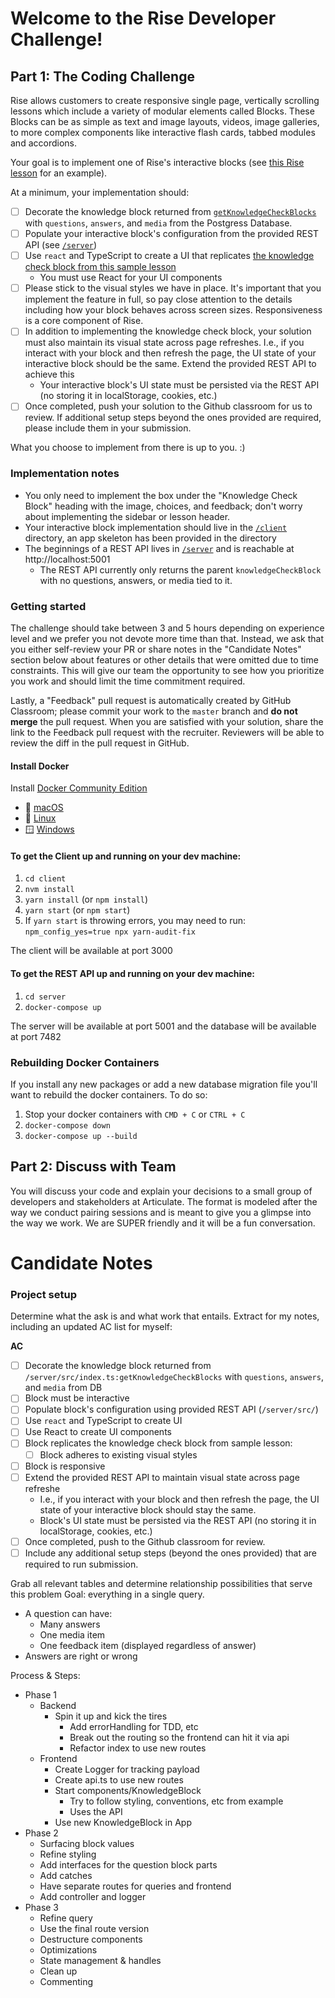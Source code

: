 # Welcome to the Rise Developer Challenge!

## Part 1: The Coding Challenge

Rise allows customers to create responsive single page, vertically scrolling lessons which include a variety of modular elements called Blocks. These Blocks can be as simple as text and image layouts, videos, image galleries, to more complex components like interactive flash cards, tabbed modules and accordions.

Your goal is to implement one of Rise's interactive blocks (see [this Rise lesson](https://rise.articulate.com/share/YaZWnWdc2El8-M-4gcZ9eQD0lB9iRXDn#/lessons/lZ0qX7FvbGICXnk-30conqfR_JAFagbh) for an example).

At a minimum, your implementation should:

-   [ ] Decorate the knowledge block returned from [`getKnowledgeCheckBlocks`](/server/src/index.ts) with `questions`, `answers`, and `media` from the Postgress Database.
-   [ ] Populate your interactive block's configuration from the provided REST API (see [`/server`](/server/src/))
-   [ ] Use `react` and TypeScript to create a UI that replicates [the knowledge check block from this sample lesson](https://rise.articulate.com/share/YaZWnWdc2El8-M-4gcZ9eQD0lB9iRXDn#/lessons/lZ0qX7FvbGICXnk-30conqfR_JAFagbh)
    -   You must use React for your UI components
-   [ ] Please stick to the visual styles we have in place. It's important that you implement the feature in full, so pay close attention to the details including how your block behaves across screen sizes. Responsiveness is a core component of Rise.
-   [ ] In addition to implementing the knowledge check block, your solution must also maintain its visual state across page refreshes. I.e., if you interact with your block and then refresh the page, the UI state of your interactive block should be the same. Extend the provided REST API to achieve this
    -   Your interactive block's UI state must be persisted via the REST API (no storing it in localStorage, cookies, etc.)
-   [ ] Once completed, push your solution to the Github classroom for us to review. If additional setup steps beyond the ones provided are required, please include them in your submission.

What you choose to implement from there is up to you. :)

### Implementation notes

-   You only need to implement the box under the "Knowledge Check Block" heading with the image, choices, and feedback; don't worry about implementing the sidebar or lesson header.
-   Your interactive block implementation should live in the [`/client`](/client) directory, an app skeleton has been provided in the directory
-   The beginnings of a REST API lives in [`/server`](/server/src/) and is reachable at http://localhost:5001
    -   The REST API currently only returns the parent `knowledgeCheckBlock` with no questions, answers, or media tied to it.

### Getting started

The challenge should take between 3 and 5 hours depending on experience level and we prefer you not devote more time than that. Instead, we ask that you either self-review your PR or share notes in the "Candidate Notes" section below about features or other details that were omitted due to time constraints. This will give our team the opportunity to see how you prioritize you work and should limit the time commitment required.

Lastly, a "Feedback" pull request is automatically created by GitHub Classroom; please commit your work to the `master` branch and **do not merge** the pull request. When you are satisfied with your solution, share the link to the Feedback pull request with the recruiter. Reviewers will be able to review the diff in the pull request in GitHub.

#### Install Docker

Install [Docker Community Edition](https://hub.docker.com/search?q=&type=edition&offering=community)

-   :apple: [macOS](https://hub.docker.com/editions/community/docker-ce-desktop-mac)
-   :penguin: [Linux](https://hub.docker.com/search/?type=edition&offering=community&operating_system=linux)
-   🪟 [Windows](https://hub.docker.com/editions/community/docker-ce-desktop-windows)

#### To get the Client up and running on your dev machine:

1. `cd client`
1. `nvm install`
1. `yarn install` (or `npm install`)
1. `yarn start` (or `npm start`)
1. If `yarn start` is throwing errors, you may need to run: `npm_config_yes=true npx yarn-audit-fix`

The client will be available at port 3000

#### To get the REST API up and running on your dev machine:

1. `cd server`
1. `docker-compose up`

The server will be available at port 5001 and the database will be available at port 7482

### Rebuilding Docker Containers

If you install any new packages or add a new database migration file you'll want to rebuild the docker containers. To do so:

1. Stop your docker containers with `CMD + C` or `CTRL + C`
1. `docker-compose down`
1. `docker-compose up --build`

## Part 2: Discuss with Team

You will discuss your code and explain your decisions to a small group of developers and stakeholders at Articulate. The format is modeled after the way we conduct pairing sessions and is meant to give you a glimpse into the way we work. We are SUPER friendly and it will be a fun conversation.

# Candidate Notes

### Project setup

Determine what the ask is and what work that entails. Extract for my notes, including an updated AC list for myself:

**AC**

-   [ ] Decorate the knowledge block returned from `/server/src/index.ts:getKnowledgeCheckBlocks` with `questions`, `answers`, and `media` from DB
-   [ ] Block must be interactive
-   [ ] Populate block's configuration using provided REST API (`/server/src/`)
-   [ ] Use `react` and TypeScript to create UI
-   [ ] Use React to create UI components
-   [ ] Block replicates the knowledge check block from sample lesson:
    -   [ ] Block adheres to existing visual styles
-   [ ] Block is responsive
-   [ ] Extend the provided REST API to maintain visual state across page refreshe
    -   I.e., if you interact with your block and then refresh the page, the UI state of your interactive block should stay the same.
    -   Block's UI state must be persisted via the REST API (no storing it in localStorage, cookies, etc.)
-   [ ] Once completed, push to the Github classroom for review.
-   [ ] Include any additional setup steps (beyond the ones provided) that are required to run submission.

Grab all relevant tables and determine relationship possibilities that serve this problem Goal: everything in a single query.

-   A question can have:
    -   Many answers
    -   One media item
    -   One feedback item (displayed regardless of answer)
-   Answers are right or wrong

Process & Steps:

-   Phase 1
    -   Backend
        -   Spin it up and kick the tires
            -   Add errorHandling for TDD, etc
            -   Break out the routing so the frontend can hit it via api
            -   Refactor index to use new routes
    -   Frontend
        -   Create Logger for tracking payload
        -   Create api.ts to use new routes
        -   Start components/KnowledgeBlock
            -   Try to follow styling, conventions, etc from example
            -   Uses the API
        -   Use new KnowledgeBlock in App
-   Phase 2
    -   Surfacing block values
    -   Refine styling
    -   Add interfaces for the question block parts
    -   Add catches
    -   Have separate routes for queries and frontend
    -   Add controller and logger
-   Phase 3
    -   Refine query
    -   Use the final route version
    -   Destructure components
    -   Optimizations
    -   State management & handles
    -   Clean up
    -   Commenting

